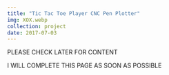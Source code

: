 ```yaml
---
title: "Tic Tac Toe Player CNC Pen Plotter"
img: XOX.webp
collection: project
date: 2017-07-03 
---
```


PLEASE CHECK LATER FOR CONTENT

I WILL COMPLETE THIS PAGE AS SOON AS POSSIBLE
